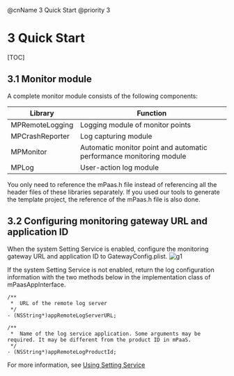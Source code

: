 @cnName 3 Quick Start
@priority 3

# 3 Quick Start

[TOC]

## 3.1 Monitor module

A complete monitor module consists of the following components: 

|Library|Function|
|-|-|
| MPRemoteLogging |Logging module of monitor points|
| MPCrashReporter |Log capturing module|
| MPMonitor |Automatic monitor point and automatic performance monitoring module |
| MPLog |User-action log module|

You only need to reference the mPaas.h file instead of referencing all the header files of these libraries separately. If you used our tools to generate the template project, the reference of the mPaas.h file is also done.

## 3.2 Configuring monitoring gateway URL and application ID

When the system Setting Service is enabled, configure the monitoring gateway URL and application ID to GatewayConfig.plist. 
![g1](https://t.alipayobjects.com/images/rmsweb/T1kR8hXm4hXXXXXXXX.png)

If the system Setting Service is not enabled, return the log configuration information with the two methods below in the implementation class of mPaasAppInterface. 
```
/**
 *  URL of the remote log server
 */
- (NSString*)appRemoteLogServerURL;

/**
 *  Name of the log service application. Some arguments may be required. It may be different from the product ID in mPaaS.
 */
- (NSString*)appRemoteLogProductId;
```

For more information, see [Using Setting Service](../appendix/settings.md)
